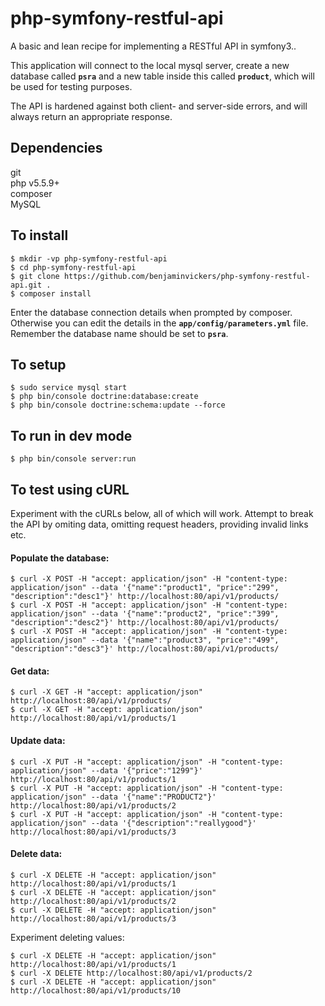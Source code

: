 # php-symfony-restful-api
A basic and lean recipe for implementing a RESTful API in symfony3..

This application will connect to the local mysql server, create a new database
called <strong><code>psra</code></strong> and a new table inside this called
<strong><code>product</code></strong>, which will be used for testing purposes.

The API is hardened against both client- and server-side errors, and will always
return an appropriate response.


Dependencies
-
git  
php v5.5.9+  
composer  
MySQL


To install
-
```
$ mkdir -vp php-symfony-restful-api  
$ cd php-symfony-restful-api  
$ git clone https://github.com/benjaminvickers/php-symfony-restful-api.git .  
$ composer install
```
Enter the database connection details when prompted by composer. Otherwise you
can edit the details in the <strong><code>app/config/parameters.yml</code></strong> 
file. Remember the database name should be set to <strong><code>psra</code></strong>.


To setup
-
```
$ sudo service mysql start
$ php bin/console doctrine:database:create  
$ php bin/console doctrine:schema:update --force
```


To run in dev mode
-
```
$ php bin/console server:run
```


To test using cURL
-
Experiment with the cURLs below, all of which will work. Attempt to break the
API by omiting data, omitting request headers, providing invalid links etc.

#### Populate the database:
```
$ curl -X POST -H "accept: application/json" -H "content-type: application/json" --data '{"name":"product1", "price":"299", "description":"desc1"}' http://localhost:80/api/v1/products/  
$ curl -X POST -H "accept: application/json" -H "content-type: application/json" --data '{"name":"product2", "price":"399", "description":"desc2"}' http://localhost:80/api/v1/products/  
$ curl -X POST -H "accept: application/json" -H "content-type: application/json" --data '{"name":"product3", "price":"499", "description":"desc3"}' http://localhost:80/api/v1/products/  
```

#### Get data:
```
$ curl -X GET -H "accept: application/json" http://localhost:80/api/v1/products/  
$ curl -X GET -H "accept: application/json" http://localhost:80/api/v1/products/1    
```

#### Update data:
```
$ curl -X PUT -H "accept: application/json" -H "content-type: application/json" --data '{"price":"1299"}' http://localhost:80/api/v1/products/1  
$ curl -X PUT -H "accept: application/json" -H "content-type: application/json" --data '{"name":"PRODUCT2"}' http://localhost:80/api/v1/products/2  
$ curl -X PUT -H "accept: application/json" -H "content-type: application/json" --data '{"description":"reallygood"}' http://localhost:80/api/v1/products/3
```

#### Delete data:
```
$ curl -X DELETE -H "accept: application/json" http://localhost:80/api/v1/products/1  
$ curl -X DELETE -H "accept: application/json" http://localhost:80/api/v1/products/2  
$ curl -X DELETE -H "accept: application/json" http://localhost:80/api/v1/products/3
```

Experiment deleting values:
```
$ curl -X DELETE -H "accept: application/json" http://localhost:80/api/v1/products/1  
$ curl -X DELETE http://localhost:80/api/v1/products/2  
$ curl -X DELETE -H "accept: application/json" http://localhost:80/api/v1/products/10
```
